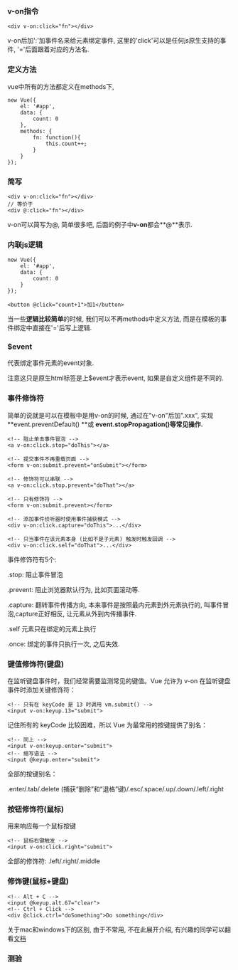 ### v-on指令

```
<div v-on:click="fn"></div>
```

v-on后加':'加事件名来给元素绑定事件, 这里的'click'可以是任何js原生支持的事件, '='后面跟着对应的方法名.

### 定义方法

vue中所有的方法都定义在methods下,

```
new Vue({
    el: '#app',
    data: {
        count: 0
    },
    methods: {
        fn: function(){
            this.count++;
        }
    }
});
```

### 简写

```
<div v-on:click="fn"></div>
// 等价于
<div @:click="fn"></div>
```

v-on可以简写为@, 简单很多吧, 后面的例子中**v-on**都会**@**表示.

### 内联js逻辑

```
new Vue({
    el: '#app',
    data: {
        count: 0
    }
});
```

```
<button @click="count+1">加1</button>
```

当一些**逻辑比较简单**的时候, 我们可以不再methods中定义方法, 而是在模板的事件绑定中直接在'='后写上逻辑.

### $event

代表绑定事件元素的event对象.

注意这只是原生html标签是上$event才表示event, 如果是自定义组件是不同的.

### 事件修饰符

简单的说就是可以在模板中是用v-on的时候, 通过在"v-on"后加".xxx", 实现**event.preventDefault\(\) **或 **event.stopPropagation\(\)等常见操作.**

```
<!-- 阻止单击事件冒泡 -->
<a v-on:click.stop="doThis"></a>

<!-- 提交事件不再重载页面 -->
<form v-on:submit.prevent="onSubmit"></form>

<!-- 修饰符可以串联 -->
<a v-on:click.stop.prevent="doThat"></a>

<!-- 只有修饰符 -->
<form v-on:submit.prevent></form>

<!-- 添加事件侦听器时使用事件捕获模式 -->
<div v-on:click.capture="doThis">...</div>

<!-- 只当事件在该元素本身 (比如不是子元素) 触发时触发回调 -->
<div v-on:click.self="doThat">...</div>
```

事件修饰符有5个:

.stop: 阻止事件冒泡

.prevent: 阻止浏览器默认行为, 比如页面滚动等.

.capture: 翻转事件传播方向, 本来事件是按照最内元素到外元素执行的, 叫事件冒泡,capture正好相反, 让元素从外到内传播事件.

.self 元素只在绑定的元素上执行

.once: 绑定的事件只执行一次, 之后失效.

### 键值修饰符\(键盘\)

在监听键盘事件时，我们经常需要监测常见的键值。Vue 允许为 v-on 在监听键盘事件时添加关键修饰符：

```
<!-- 只有在 keyCode 是 13 时调用 vm.submit() -->
<input v-on:keyup.13="submit">
```

记住所有的 keyCode 比较困难，所以 Vue 为最常用的按键提供了别名：

```
<!-- 同上 -->
<input v-on:keyup.enter="submit">
<!-- 缩写语法 -->
<input @keyup.enter="submit">
```

全部的按键别名：

.enter/.tab/.delete \(捕获“删除”和“退格”键\)/.esc/.space/.up/.down/.left/.right

### 按钮修饰符\(鼠标\)

用来响应每一个鼠标按键

```
<!-- 鼠标右键触发 -->
<input v-on:click.right="submit">
```

全部的修饰符: .left/.right/.middle

### 修饰键\(鼠标+键盘\)

```
<!-- Alt + C -->
<input @keyup.alt.67="clear">
<!-- Ctrl + Click -->
<div @click.ctrl="doSomething">Do something</div>
```

关于mac和windows下的区别, 由于不常用, 不在此展开介绍, 有兴趣的同学可以翻看[文档](https://cn.vuejs.org/v2/guide/events.html#修饰键)

### 测验




